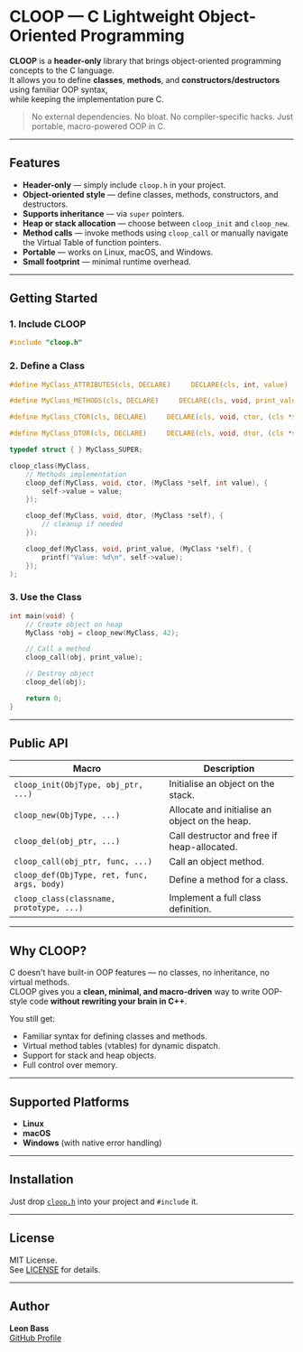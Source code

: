 # CLOOP — C Lightweight Object-Oriented Programming

**CLOOP** is a **header-only** library that brings object-oriented programming concepts to the C language.  
It allows you to define **classes**, **methods**, and **constructors/destructors** using familiar OOP syntax,  
while keeping the implementation pure C.

> No external dependencies. No bloat. No compiler-specific hacks. Just portable, macro-powered OOP in C.


---

## Features

- **Header-only** — simply include `cloop.h` in your project.
- **Object-oriented style** — define classes, methods, constructors, and destructors.
- **Supports inheritance** — via `super` pointers.
- **Heap or stack allocation** — choose between `cloop_init` and `cloop_new`.
- **Method calls** — invoke methods using `cloop_call` or manually navigate the Virtual Table of function pointers.
- **Portable** — works on Linux, macOS, and Windows.
- **Small footprint** — minimal runtime overhead.

---

## Getting Started

### 1. Include CLOOP
```c
#include "cloop.h"
```

### 2. Define a Class
```c
#define MyClass_ATTRIBUTES(cls, DECLARE)     DECLARE(cls, int, value)

#define MyClass_METHODS(cls, DECLARE)     DECLARE(cls, void, print_value, (cls *self))

#define MyClass_CTOR(cls, DECLARE)     DECLARE(cls, void, ctor, (cls *self, int value))

#define MyClass_DTOR(cls, DECLARE)     DECLARE(cls, void, dtor, (cls *self))

typedef struct { } MyClass_SUPER;

cloop_class(MyClass,
    // Methods implementation
    cloop_def(MyClass, void, ctor, (MyClass *self, int value), {
        self->value = value;
    });

    cloop_def(MyClass, void, dtor, (MyClass *self), {
        // cleanup if needed
    });

    cloop_def(MyClass, void, print_value, (MyClass *self), {
        printf("Value: %d\n", self->value);
    });
);
```

### 3. Use the Class
```c
int main(void) {
    // Create object on heap
    MyClass *obj = cloop_new(MyClass, 42);

    // Call a method
    cloop_call(obj, print_value);

    // Destroy object
    cloop_del(obj);

    return 0;
}
```

---

## Public API

| Macro         | Description |
|---------------|-------------|
| `cloop_init(ObjType, obj_ptr, ...)` | Initialise an object on the stack. |
| `cloop_new(ObjType, ...)` | Allocate and initialise an object on the heap. |
| `cloop_del(obj_ptr, ...)` | Call destructor and free if heap-allocated. |
| `cloop_call(obj_ptr, func, ...)` | Call an object method. |
| `cloop_def(ObjType, ret, func, args, body)` | Define a method for a class. |
| `cloop_class(classname, prototype, ...)` | Implement a full class definition. |

---

## Why CLOOP?

C doesn't have built-in OOP features — no classes, no inheritance, no virtual methods.  
CLOOP gives you a **clean, minimal, and macro-driven** way to write OOP-style code **without rewriting your brain in C++**.

You still get:
- Familiar syntax for defining classes and methods.
- Virtual method tables (vtables) for dynamic dispatch.
- Support for stack and heap objects.
- Full control over memory.

---

## Supported Platforms

- **Linux**
- **macOS**
- **Windows** (with native error handling)

---

## Installation

Just drop [`cloop.h`](./cloop.h) into your project and `#include` it.

---

## License

MIT License.  
See [LICENSE](./LICENSE) for details.

---

## Author

**Leon Bass**  
[GitHub Profile](https://github.com/Le-o-n)
